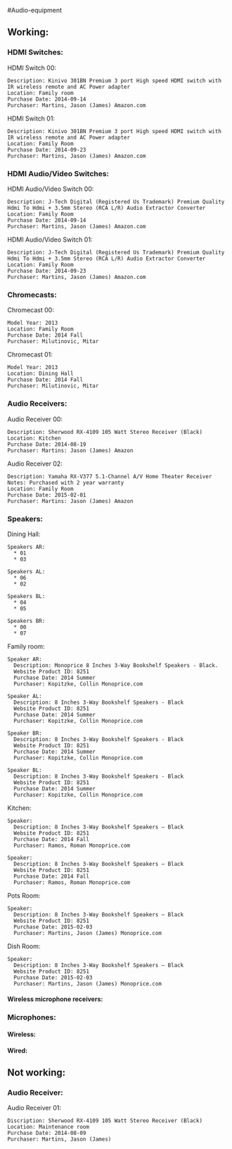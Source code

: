 #Audio-equipment

##  Working:

###   HDMI Switches:

HDMI Switch 00:

    Description: Kinivo 301BN Premium 3 port High speed HDMI switch with IR wireless remote and AC Power adapter
    Location: Family room
    Purchase Date: 2014-09-14
    Purchaser: Martins, Jason (James) Amazon.com
    
HDMI Switch 01:

    Description: Kinivo 301BN Premium 3 port High speed HDMI switch with IR wireless remote and AC Power adapter
    Location: Family Room
    Purchase Date: 2014-09-23
    Purchaser: Martins, Jason (James) Amazon.com
    
###   HDMI Audio/Video Switches:

HDMI Audio/Video Switch 00:

    Description: J-Tech Digital (Registered Us Trademark) Premium Quality Hdmi To Hdmi + 3.5mm Stereo (RCA L/R) Audio Extractor Converter
    Location: Family Room
    Purchase Date: 2014-09-14
    Purchaser: Martins, Jason (James) Amazon.com
    
HDMI Audio/Video Switch 01:

    Description: J-Tech Digital (Registered Us Trademark) Premium Quality Hdmi To Hdmi + 3.5mm Stereo (RCA L/R) Audio Extractor Converter
    Location: Family Room
    Purchase Date: 2014-09-23
    Purchaser: Martins, Jason (James) Amazon.com

###   Chromecasts:
Chromecast 00:

    Model Year: 2013
    Location: Family Room
    Purchase Date: 2014 Fall
    Purchaser: Milutinovic, Mitar
    
Chromecast 01:

    Model Year: 2013
    Location: Dining Hall
    Purchase Date: 2014 Fall
    Purchaser: Milutinovic, Mitar
    

###   Audio Receivers:

Audio Receiver 00:

    Description: Sherwood RX-4109 105 Watt Stereo Receiver (Black) 
    Location: Kitchen
    Purchase Date: 2014-08-19
    Purchaser: Martins: Jason (James) Amazon

Audio Receiver 02:

    Description: Yamaha RX-V377 5.1-Channel A/V Home Theater Receiver
    Notes: Purchased with 2 year warranty
    Location: Family Room
    Purchase Date: 2015-02-01
    Purchaser: Martins: Jason (James) Amazon

###   Speakers:

Dining Hall:

    Speakers AR:
      * 01
      * 03
      
    Speakers AL:
      * 06
      * 02
      
    Speakers BL:
      * 04
      * 05
      
    Speakers BR:
      * 00 
      * 07

Family room:

    Speaker AR:
      Description: Monoprice 8 Inches 3-Way Bookshelf Speakers - Black.
      Website Product ID: 8251
      Purchase Date: 2014 Summer
      Purchaser: Kopitzke, Collin Monoprice.com
     
    Speaker AL:
      Description: 8 Inches 3-Way Bookshelf Speakers - Black
      Website Product ID: 8251
      Purchase Date: 2014 Summer
      Purchaser: Kopitzke, Collin Monoprice.com
     
    Speaker BR:
      Description: 8 Inches 3-Way Bookshelf Speakers - Black
      Website Product ID: 8251
      Purchase Date: 2014 Summer
      Purchaser: Kopitzke, Collin Monoprice.com
     
    Speaker BL:
      Description: 8 Inches 3-Way Bookshelf Speakers - Black
      Website Product ID: 8251
      Purchase Date: 2014 Summer
      Purchaser: Kopitzke, Collin Monoprice.com

Kitchen:

    Speaker:
      Description: 8 Inches 3-Way Bookshelf Speakers – Black
      Website Product ID: 8251
      Purchase Date: 2014 Fall
      Purchaser: Ramos, Roman Monoprice.com
     
    Speaker:
      Description: 8 Inches 3-Way Bookshelf Speakers – Black
      Website Product ID: 8251
      Purchase Date: 2014 Fall
      Purchaser: Ramos, Roman Monoprice.com

Pots Room:

    Speaker:
      Description: 8 Inches 3-Way Bookshelf Speakers – Black
      Website Product ID: 8251
      Purchase Date: 2015-02-03
      Purchaser: Martins, Jason (James) Monoprice.com

Dish Room:

    Speaker:
      Description: 8 Inches 3-Way Bookshelf Speakers – Black
      Website Product ID: 8251
      Purchase Date: 2015-02-03
      Purchaser: Martins, Jason (James) Monoprice.com

####    Wireless microphone receivers:

###   Microphones:

####    Wireless:

####    Wired:

##  Not working:

###   Audio Receiver:

Audio Receiver 01:

    Discription: Sherwood RX-4109 105 Watt Stereo Receiver (Black) 
    Location: Maintenance room
    Purchase Date: 2014-08-09
    Purchaser: Martins, Jason (James)
